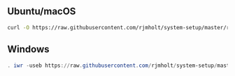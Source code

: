 ## Ubuntu/macOS

```sh
curl -O https://raw.githubusercontent.com/rjmholt/system-setup/master/run.sh && sudo bash ./run.sh
```

## Windows

```powershell
. iwr -useb https://raw.githubusercontent.com/rjmholt/system-setup/master/run.ps1 | iex
```